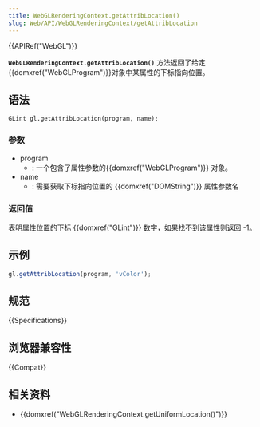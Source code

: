 ```yaml
---
title: WebGLRenderingContext.getAttribLocation()
slug: Web/API/WebGLRenderingContext/getAttribLocation
---
```


{{APIRef("WebGL")}}

**`WebGLRenderingContext.getAttribLocation()`** 方法返回了给定{{domxref("WebGLProgram")}}对象中某属性的下标指向位置。

## 语法

```plain
GLint gl.getAttribLocation(program, name);
```

### 参数

- program
  - : 一个包含了属性参数的{{domxref("WebGLProgram")}} 对象。
- name
  - : 需要获取下标指向位置的 {{domxref("DOMString")}} 属性参数名

### 返回值

表明属性位置的下标 {{domxref("GLint")}} 数字，如果找不到该属性则返回 -1。

## 示例

```js
gl.getAttribLocation(program, 'vColor');
```

## 规范

{{Specifications}}

## 浏览器兼容性

{{Compat}}

## 相关资料

- {{domxref("WebGLRenderingContext.getUniformLocation()")}}
